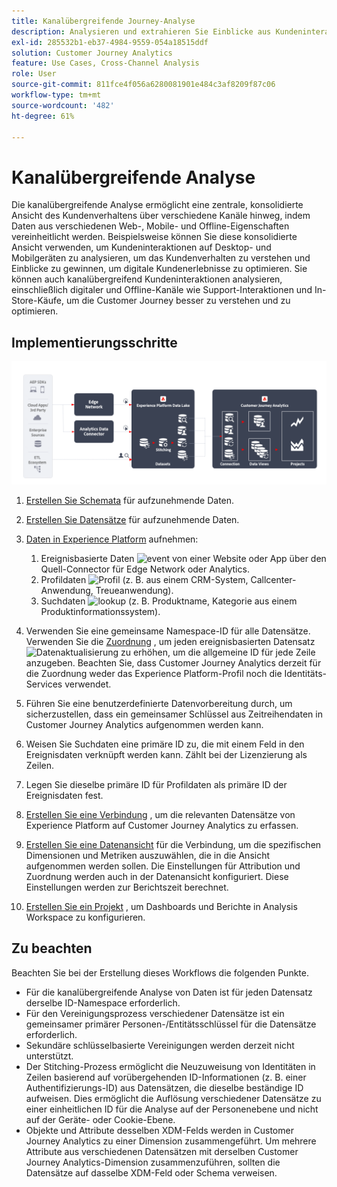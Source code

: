 ```yaml
---
title: Kanalübergreifende Journey-Analyse
description: Analysieren und extrahieren Sie Einblicke aus Kundeninteraktionen über die Customer Journey.
exl-id: 285532b1-eb37-4984-9559-054a18515ddf
solution: Customer Journey Analytics
feature: Use Cases, Cross-Channel Analysis
role: User
source-git-commit: 811fce4f056a6280081901e484c3af8209f87c06
workflow-type: tm+mt
source-wordcount: '482'
ht-degree: 61%

---
```


# Kanalübergreifende Analyse

Die kanalübergreifende Analyse ermöglicht eine zentrale, konsolidierte Ansicht des Kundenverhaltens über verschiedene Kanäle hinweg, indem Daten aus verschiedenen Web-, Mobile- und Offline-Eigenschaften vereinheitlicht werden. Beispielsweise können Sie diese konsolidierte Ansicht verwenden, um Kundeninteraktionen auf Desktop- und Mobilgeräten zu analysieren, um das Kundenverhalten zu verstehen und Einblicke zu gewinnen, um digitale Kundenerlebnisse zu optimieren. Sie können auch kanalübergreifend Kundeninteraktionen analysieren, einschließlich digitaler und Offline-Kanäle wie Support-Interaktionen und In-Store-Käufe, um die Customer Journey besser zu verstehen und zu optimieren.

## Implementierungsschritte

![Ablauf der Implementierungsschritte, wie in diesem Abschnitt beschrieben.](../assets/cca-architecture.png)

1. [Erstellen Sie Schemata](https://experienceleague.adobe.com/docs/experience-platform/xdm/tutorials/create-schema-ui.html?lang=de) für aufzunehmende Daten.
1. [Erstellen Sie Datensätze](https://experienceleague.adobe.com/docs/platform-learn/tutorials/data-ingestion/create-datasets-and-ingest-data.html?lang=de) für aufzunehmende Daten.
1. [Daten in Experience Platform](https://experienceleague.adobe.com/docs/platform-learn/tutorials/data-ingestion/understanding-data-ingestion.html?lang=de) aufnehmen:
   1. Ereignisbasierte Daten ![event](https://spectrum.adobe.com/static/icons/workflow_18/Smock_Events_18_N.svg) von einer Website oder App über den Quell-Connector für Edge Network oder Analytics.
   2. Profildaten ![Profil](https://spectrum.adobe.com/static/icons/workflow_18/Smock_User_18_N.svg) (z. B. aus einem CRM-System, Callcenter-Anwendung, Treueanwendung).
   3. Suchdaten ![lookup](https://spectrum.adobe.com/static/icons/workflow_18/Smock_Search_18_N.svg) (z. B. Produktname, Kategorie aus einem Produktinformationssystem).

1. Verwenden Sie eine gemeinsame Namespace-ID für alle Datensätze. Verwenden Sie die [Zuordnung](../../stitching/overview.md) , um jeden ereignisbasierten Datensatz ![Datenaktualisierung](https://spectrum.adobe.com/static/icons/workflow_18/Smock_DataRefresh_18_N.svg) zu erhöhen, um die allgemeine ID für jede Zeile anzugeben. Beachten Sie, dass Customer Journey Analytics derzeit für die Zuordnung weder das Experience Platform-Profil noch die Identitäts-Services verwendet.
1. Führen Sie eine benutzerdefinierte Datenvorbereitung durch, um sicherzustellen, dass ein gemeinsamer Schlüssel aus Zeitreihendaten in Customer Journey Analytics aufgenommen werden kann.
1. Weisen Sie Suchdaten eine primäre ID zu, die mit einem Feld in den Ereignisdaten verknüpft werden kann. Zählt bei der Lizenzierung als Zeilen.
1. Legen Sie dieselbe primäre ID für Profildaten als primäre ID der Ereignisdaten fest.
1. [Erstellen Sie eine Verbindung](../../connections/overview.md) , um die relevanten Datensätze von Experience Platform auf Customer Journey Analytics zu erfassen.
1. [Erstellen Sie eine Datenansicht](/help/data-views/create-dataview.md) für die Verbindung, um die spezifischen Dimensionen und Metriken auszuwählen, die in die Ansicht aufgenommen werden sollen. Die Einstellungen für Attribution und Zuordnung werden auch in der Datenansicht konfiguriert. Diese Einstellungen werden zur Berichtszeit berechnet.
1. [Erstellen Sie ein Projekt](/help/analysis-workspace/home.md) , um Dashboards und Berichte in Analysis Workspace zu konfigurieren.

## Zu beachten

Beachten Sie bei der Erstellung dieses Workflows die folgenden Punkte.

* Für die kanalübergreifende Analyse von Daten ist für jeden Datensatz derselbe ID-Namespace erforderlich.
* Für den Vereinigungsprozess verschiedener Datensätze ist ein gemeinsamer primärer Personen-/Entitätsschlüssel für die Datensätze erforderlich.
* Sekundäre schlüsselbasierte Vereinigungen werden derzeit nicht unterstützt.
* Der Stitching-Prozess ermöglicht die Neuzuweisung von Identitäten in Zeilen basierend auf vorübergehenden ID-Informationen (z. B. einer Authentifizierungs-ID) aus Datensätzen, die dieselbe beständige ID aufweisen. Dies ermöglicht die Auflösung verschiedener Datensätze zu einer einheitlichen ID für die Analyse auf der Personenebene und nicht auf der Geräte- oder Cookie-Ebene.
* Objekte und Attribute desselben XDM-Felds werden in Customer Journey Analytics zu einer Dimension zusammengeführt. Um mehrere Attribute aus verschiedenen Datensätzen mit derselben Customer Journey Analytics-Dimension zusammenzuführen, sollten die Datensätze auf dasselbe XDM-Feld oder Schema verweisen.

